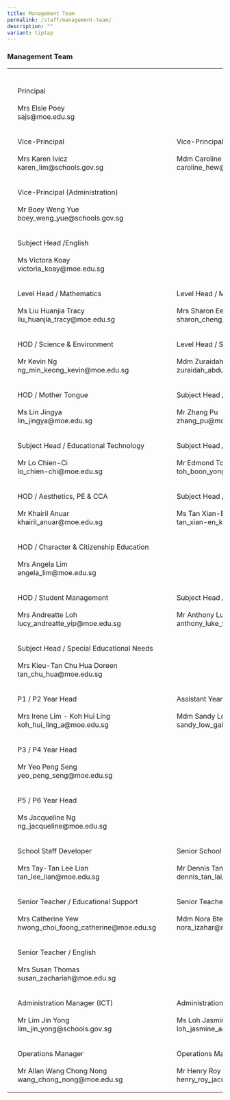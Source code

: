 ```yaml
---
title: Management Team
permalink: /staff/management-team/
description: ""
variant: tiptap
---
```

<h3>Management Team</h3><table><tbody><tr><th rowspan="1" colspan="1"><p></p></th><th rowspan="1" colspan="1"><p></p></th><th rowspan="1" colspan="1"><p></p></th><th rowspan="1" colspan="1"><p></p></th><th rowspan="1" colspan="1"><p></p></th></tr><tr><td rowspan="1" colspan="1"><p></p></td><td rowspan="1" colspan="1"><p>Principal<br><br>Mrs Elsie Poey<br>sajs@moe.edu.sg</p></td><td rowspan="1" colspan="1"><p></p></td><td rowspan="1" colspan="1"><p></p></td><td rowspan="1" colspan="1"><p></p></td></tr><tr><td rowspan="1" colspan="1"><p></p></td><td rowspan="1" colspan="1"><p>Vice-Principal<br><br>Mrs Karen Ivicz<br>karen_lim@schools.gov.sg</p></td><td rowspan="1" colspan="1"><p></p></td><td rowspan="1" colspan="1"><p></p></td><td rowspan="1" colspan="1"><p>Vice-Principal<br><br>Mdm Caroline Hew<br>caroline_hew@schools.gov.sg</p></td></tr><tr><td rowspan="1" colspan="1"><p></p></td><td rowspan="1" colspan="1"><p>Vice-Principal (Administration)<br><br>Mr Boey Weng Yue<br>boey_weng_yue@schools.gov.sg</p></td><td rowspan="1" colspan="1"><p></p></td><td rowspan="1" colspan="1"><p></p></td><td rowspan="1" colspan="1"><p></p></td></tr><tr><td rowspan="1" colspan="1"><p></p></td><td rowspan="1" colspan="1"><p>Subject Head /English<br><br>Ms Victora Koay<br>victoria_koay@moe.edu.sg</p></td><td rowspan="1" colspan="1"><p></p></td><td rowspan="1" colspan="1"><p></p></td><td rowspan="1" colspan="1"><p></p></td></tr><tr><td rowspan="1" colspan="1"><p></p></td><td rowspan="1" colspan="1"><p>Level Head / Mathematics<br><br>Ms Liu Huanjia Tracy<br>liu_huanjia_tracy@moe.edu.sg</p></td><td rowspan="1" colspan="1"><p></p></td><td rowspan="1" colspan="1"><p></p></td><td rowspan="1" colspan="1"><p>Level Head / Mathematics<br><br>Mrs Sharon Ee<br>sharon_cheng_shi_min@moe.edu.sg</p></td></tr><tr><td rowspan="1" colspan="1"><p></p></td><td rowspan="1" colspan="1"><p>HOD / Science &amp; Environment<br><br>Mr Kevin Ng<br>ng_min_keong_kevin@moe.edu.sg</p></td><td rowspan="1" colspan="1"><p></p></td><td rowspan="1" colspan="1"><p></p></td><td rowspan="1" colspan="1"><p>Level Head / Science &amp; Environment<br><br>Mdm Zuraidah Bte Abdul Malik<br>zuraidah_abdul_malik@moe.edu.sg</p></td></tr><tr><td rowspan="1" colspan="1"><p></p></td><td rowspan="1" colspan="1"><p>HOD / Mother Tongue<br><br>Ms Lin Jingya<br>lin_jingya@moe.edu.sg</p></td><td rowspan="1" colspan="1"><p></p></td><td rowspan="1" colspan="1"><p></p></td><td rowspan="1" colspan="1"><p>Subject Head / Chinese Language<br><br>Mr Zhang Pu<br>zhang_pu@moe.edu.sg</p></td></tr><tr><td rowspan="1" colspan="1"><p></p></td><td rowspan="1" colspan="1"><p>Subject Head / Educational Technology<br><br>Mr Lo Chien-Ci<br>lo_chien-chi@moe.edu.sg</p></td><td rowspan="1" colspan="1"><p></p></td><td rowspan="1" colspan="1"><p></p></td><td rowspan="1" colspan="1"><p>Subject Head / PE (Covering)<br><br>Mr Edmond Toh<br>toh_boon_yong_edmond@moe.edu.sg</p></td></tr><tr><td rowspan="1" colspan="1"><p></p></td><td rowspan="1" colspan="1"><p>HOD / Aesthetics, PE &amp; CCA<br><br>Mr Khairil Anuar<br>khairil_anuar@moe.edu.sg</p></td><td rowspan="1" colspan="1"><p></p></td><td rowspan="1" colspan="1"><p></p></td><td rowspan="1" colspan="1"><p>Subject Head / Aesthetics<br><br>Ms Tan Xian-En Kimberly<br>tan_xian-en_kimberly@moe.edu.sg</p></td></tr><tr><td rowspan="1" colspan="1"><p></p></td><td rowspan="1" colspan="1"><p>HOD / Character &amp; Citizenship Education<br><br>Mrs Angela Lim<br>angela_lim@moe.edu.sg</p></td><td rowspan="1" colspan="1"><p></p></td><td rowspan="1" colspan="1"><p></p></td><td rowspan="1" colspan="1"><p></p></td></tr><tr><td rowspan="1" colspan="1"><p></p></td><td rowspan="1" colspan="1"><p>HOD / Student Management<br><br>Mrs Andreatte Loh<br>lucy_andreatte_yip@moe.edu.sg</p></td><td rowspan="1" colspan="1"><p></p></td><td rowspan="1" colspan="1"><p></p></td><td rowspan="1" colspan="1"><p>Subject Head / Student Management<br><br>Mr Anthony Luke Fernandez<br>anthony_luke_fernandez@moe.edu.sg</p></td></tr><tr><td rowspan="1" colspan="1"><p></p></td><td rowspan="1" colspan="1"><p>Subject Head / Special Educational Needs <br><br>Mrs Kieu-Tan Chu Hua Doreen<br>tan_chu_hua@moe.edu.sg</p></td><td rowspan="1" colspan="1"><p></p></td><td rowspan="1" colspan="1"><p></p></td><td rowspan="1" colspan="1"><p></p></td></tr><tr><td rowspan="1" colspan="1"><p></p></td><td rowspan="1" colspan="1"><p>P1 / P2 Year Head<br><br>Mrs Irene Lim - Koh Hui Ling<br>koh_hui_ling_a@moe.edu.sg</p></td><td rowspan="1" colspan="1"><p></p></td><td rowspan="1" colspan="1"><p></p></td><td rowspan="1" colspan="1"><p>Assistant Year Head (P1 / P2)<br><br>Mdm Sandy Low<br>sandy_low_gait_hong@moe.edu.sg</p></td></tr><tr><td rowspan="1" colspan="1"><p></p></td><td rowspan="1" colspan="1"><p>P3 / P4 Year Head<br><br>Mr Yeo Peng Seng<br>yeo_peng_seng@moe.edu.sg</p></td><td rowspan="1" colspan="1"><p></p></td><td rowspan="1" colspan="1"><p></p></td><td rowspan="1" colspan="1"><p></p></td></tr><tr><td rowspan="1" colspan="1"><p></p></td><td rowspan="1" colspan="1"><p>P5 / P6 Year Head<br><br>Ms Jacqueline Ng<br>ng_jacqueline@moe.edu.sg</p></td><td rowspan="1" colspan="1"><p></p></td><td rowspan="1" colspan="1"><p></p></td><td rowspan="1" colspan="1"><p></p></td></tr><tr><td rowspan="1" colspan="1"><p></p></td><td rowspan="1" colspan="1"><p>School Staff Developer<br><br>Mrs Tay-Tan Lee Lian<br>tan_lee_lian@moe.edu.sg</p></td><td rowspan="1" colspan="1"><p></p></td><td rowspan="1" colspan="1"><p></p></td><td rowspan="1" colspan="1"><p>Senior School Counselor<br><br>Mr Dennis Tan Lai Hoe<br>dennis_tan_lai_hoe@moe.edu.sg</p></td></tr><tr><td rowspan="1" colspan="1"><p></p></td><td rowspan="1" colspan="1"><p>Senior Teacher / Educational Support<br><br>Mrs Catherine Yew<br>hwong_choi_foong_catherine@moe.edu.sg</p></td><td rowspan="1" colspan="1"><p></p></td><td rowspan="1" colspan="1"><p></p></td><td rowspan="1" colspan="1"><p>Senior Teacher / Art<br><br>Mdm Nora Bte Izahar<br>nora_izahar@moe.edu.sg</p></td></tr><tr><td rowspan="1" colspan="1"><p></p></td><td rowspan="1" colspan="1"><p>Senior Teacher / English<br><br>Mrs Susan Thomas<br>susan_zachariah@moe.edu.sg</p></td><td rowspan="1" colspan="1"><p></p></td><td rowspan="1" colspan="1"><p></p></td><td rowspan="1" colspan="1"><p></p></td></tr><tr><td rowspan="1" colspan="1"><p></p></td><td rowspan="1" colspan="1"><p>Administration Manager (ICT)<br><br>Mr Lim Jin Yong<br>lim_jin_yong@schools.gov.sg</p></td><td rowspan="1" colspan="1"><p></p></td><td rowspan="1" colspan="1"><p></p></td><td rowspan="1" colspan="1"><p>Administration Manager<br><br>Ms Loh Jasmine<br>loh_jasmine_a@schools.gov.sg</p></td></tr><tr><td rowspan="1" colspan="1"><p></p></td><td rowspan="1" colspan="1"><p>Operations Manager<br><br>Mr Allan Wang Chong Nong<br>wang_chong_nong@moe.edu.sg</p></td><td rowspan="1" colspan="1"><p></p></td><td rowspan="1" colspan="1"><p></p></td><td rowspan="1" colspan="1"><p>Operations Manager<br><br>Mr Henry Roy Jacob <br>henry_roy_jacob@moe.edu.sg</p></td></tr></tbody></table><p></p>